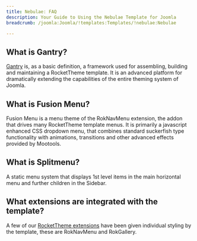 ```yaml
---
title: Nebulae: FAQ
description: Your Guide to Using the Nebulae Template for Joomla
breadcrumb: /joomla:Joomla/!templates:Templates/!nebulae:Nebulae

---
```


What is Gantry?
-----
[Gantry][gantry] is, as a basic definition, a framework used for assembling, building and maintaining a RocketTheme template. It is an advanced platform for dramatically extending the capabilities of the entire theming system of Joomla.

What is Fusion Menu?
-----
Fusion Menu is a menu theme of the RokNavMenu extension, the addon that drives many RocketTheme template menus. It is primarily a javascript enhanced CSS dropdown menu, that combines standard suckerfish type functionality with animations, transitions and other advanced effects provided by Mootools.

What is Splitmenu?
-----
A static menu system that displays 1st level items in the main horizontal menu and further children in the Sidebar.

What extensions are integrated with the template?
-----
A few of our [RocketTheme extensions][extensions] have been given individual styling by the template, these are RokNavMenu and RokGallery.

[gantry]: http://gantry.org/
[features]: http://demo.rockettheme.com/joomla-templates/nebulae/features
[font]: http://www.fontsquirrel.com/fonts/ubuntu
[forum]: http://www.rockettheme.com/forum/joomla-template-nebulae/
[dropdown]: http://demo.rockettheme.com/joomla-templates/nebulae/features/menu-options
[splitmenu]: http://demo.rockettheme.com/joomla-templates/nebulae/features/menu-options
[extensions]: http://demo.rockettheme.com/joomla-templates/nebulae/features/extensions